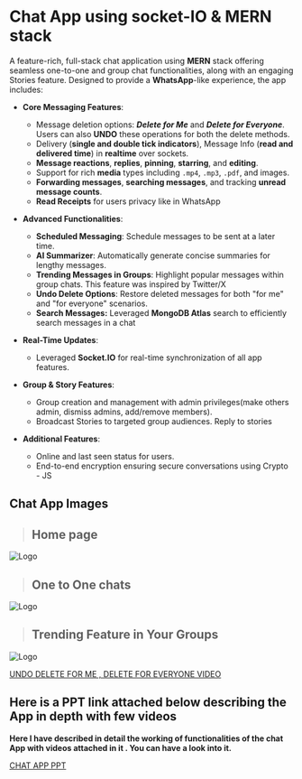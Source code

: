 
# Chat App using socket-IO & MERN stack

A feature-rich, full-stack chat application using **MERN** stack offering seamless one-to-one and group chat functionalities, along with an engaging Stories feature. Designed to provide a **WhatsApp**-like experience, the app includes:

- **Core Messaging Features**:  
  - Message deletion options: **_Delete for Me_** and **_Delete for Everyone_**. Users can also **UNDO** these operations for both the delete methods.  
  - Delivery (**single and double tick indicators**), Message Info (**read and delivered time**)  in **realtime** over sockets.
  - **Message reactions**, **replies**, **pinning**, **starring**, and **editing**.  
  - Support for rich **media** types including `.mp4`, `.mp3`, `.pdf`, and images.  
  - **Forwarding messages**, **searching messages**, and tracking **unread message counts**.  
  - **Read Receipts** for users privacy like in WhatsApp

- **Advanced Functionalities**:  
  - **Scheduled Messaging**: Schedule messages to be sent at a later time.  
  - **AI Summarizer**: Automatically generate concise summaries for lengthy messages.  
  - **Trending Messages in Groups**: Highlight popular messages within group chats. This feature was inspired by Twitter/X
  - **Undo Delete Options**: Restore deleted messages for both "for me" and "for everyone" scenarios.  
  - **Search Messages:** Leveraged **MongoDB Atlas** search to efficiently search messages in a chat 

- **Real-Time Updates**:  
  - Leveraged **Socket.IO** for real-time synchronization of all app features.  

- **Group & Story Features**:  
  - Group creation and management with admin privileges(make others admin, dismiss admins, add/remove members).  
  - Broadcast Stories to targeted group audiences. Reply
    to stories   

- **Additional Features**:  
  - Online and last seen status for users.  
  - End-to-end encryption ensuring secure conversations using 
    Crypto - JS  
    

## Chat App Images
> ## Home page 
![Logo](https://firebasestorage.googleapis.com/v0/b/code-execution-engine.appspot.com/o/Screenshot%202024-11-24%20193155.png?alt=media&token=cb1a97fb-74f5-48eb-8e92-6fb67a9db616)

> ## One to One chats 
![Logo](https://firebasestorage.googleapis.com/v0/b/code-execution-engine.appspot.com/o/Screenshot%202024-11-24%20193254.png?alt=media&token=460a0a51-afd6-4d28-97a2-51c9b8c2b6f8)

> ## Trending Feature in Your Groups 
![Logo](https://firebasestorage.googleapis.com/v0/b/code-execution-engine.appspot.com/o/trending-groups.jpg?alt=media&token=bf6c3758-7047-4748-ae3f-d3ce9af36111)

[UNDO DELETE FOR ME , DELETE FOR EVERYONE VIDEO](https://firebasestorage.googleapis.com/v0/b/code-execution-engine.appspot.com/o/delete-undo.mp4?alt=media&token=f9c69c09-a996-4c5b-9d24-a123cdb25a6f)




## Here is a PPT link attached below describing the App in depth with few videos  
**Here I have described in detail the working of functionalities of the chat App  with videos attached in it . You can have a look into it.**

[CHAT APP PPT ](https://iitram-my.sharepoint.com/:p:/g/personal/halakarnimath_prasanna_22co_iitram_ac_in/EWHhwkTi82lHmiuic0lCvmsBfuuOKnsTi4xfhKN3miOreA?rtime=42UJDK8S3Ug)

